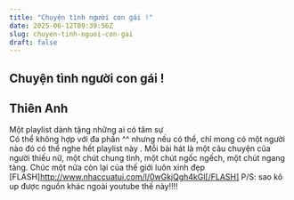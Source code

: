 ```yaml
---
title: "Chuyện tình người con gái !"
date: 2025-06-12T09:39:56Z
slug: chuyen-tinh-nguoi-con-gai
draft: false
---
```


## Chuyện tình người con gái !

## Thiên Anh

Một playlist dành tặng những ai có tâm sự  
Có thể không hợp với đa phần ^^ nhưng nếu có thể, chỉ mong có một người nào đó có thể nghe hết playlist này .
Mỗi bài hát là một câu chuyện của người thiếu nữ, một chút chung tình, một chút ngốc ngếch, một chút ngang tàng.
Chúc một nửa còn lại của thế giới luôn xinh đẹp 
[FLASH]http://www.nhaccuatui.com/l/0wGkjQgh4kGl[/FLASH]
P/S:  sao kô up được nguồn khác ngoài youtube thế này!!!!